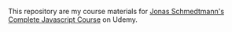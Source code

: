 This repository are my course materials for [Jonas Schmedtmann's](https://github.com/jonasschmedtmann) [Complete Javascript Course](https://www.udemy.com/course/the-complete-javascript-course/) on Udemy.